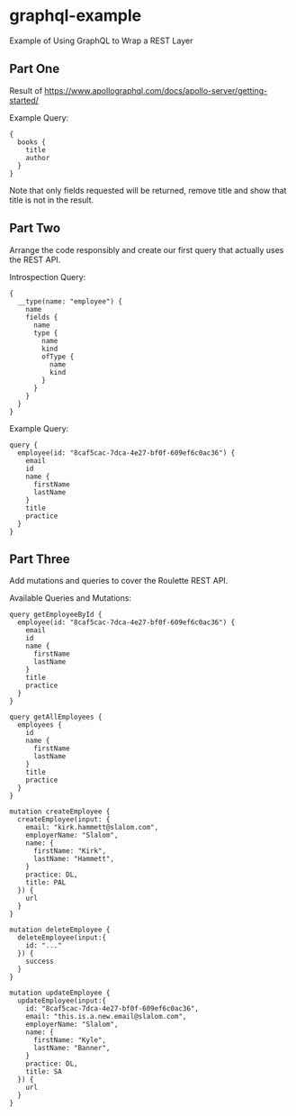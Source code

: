 # graphql-example
Example of Using GraphQL to Wrap a REST Layer

## Part One
Result of https://www.apollographql.com/docs/apollo-server/getting-started/

Example Query:
```
{
  books {
    title
    author
  }
}
```

Note that only fields requested will be returned, remove title and show that title is not in the result.

## Part Two
Arrange the code responsibly and create our first query that actually uses the REST API.

Introspection Query:
```
{
  __type(name: "employee") {
    name
    fields {
      name
      type {
        name
        kind
        ofType {
          name
          kind
        }
      }
    }
  }
}
```

Example Query:
```
query {
  employee(id: "8caf5cac-7dca-4e27-bf0f-609ef6c0ac36") {
    email
    id
    name {
      firstName
      lastName
    }
    title
    practice
  }
}
```

## Part Three
Add mutations and queries to cover the Roulette REST API.

Available Queries and Mutations:
```
query getEmployeeById {
  employee(id: "8caf5cac-7dca-4e27-bf0f-609ef6c0ac36") {
    email
    id
    name {
      firstName
      lastName
    }
    title
    practice
  }
}

query getAllEmployees {
  employees {
    id
    name {
      firstName
      lastName
    }
    title
    practice
  }
}

mutation createEmployee {
  createEmployee(input: {
    email: "kirk.hammett@slalom.com",
    employerName: "Slalom",
    name: {
      firstName: "Kirk",
      lastName: "Hammett",
    }
    practice: DL,
    title: PAL
  }) {
    url
  }
}

mutation deleteEmployee {
  deleteEmployee(input:{
    id: "..."
  }) {
    success
  }
}

mutation updateEmployee {
  updateEmployee(input:{
    id: "8caf5cac-7dca-4e27-bf0f-609ef6c0ac36",
    email: "this.is.a.new.email@slalom.com",
    employerName: "Slalom",
    name: {
      firstName: "Kyle",
      lastName: "Banner",
    }
    practice: DL,
    title: SA
  }) {
    url
  }
}
```
